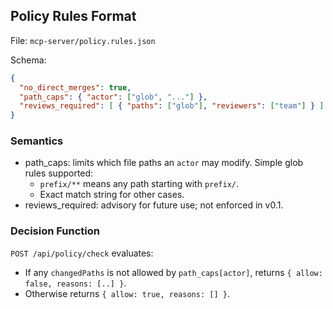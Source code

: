 ## Policy Rules Format

File: `mcp-server/policy.rules.json`

Schema:

```json
{
  "no_direct_merges": true,
  "path_caps": { "actor": ["glob", "..."] },
  "reviews_required": [ { "paths": ["glob"], "reviewers": ["team"] } ]
}
```

### Semantics

- path_caps: limits which file paths an `actor` may modify. Simple glob rules supported:
  - `prefix/**` means any path starting with `prefix/`.
  - Exact match string for other cases.
- reviews_required: advisory for future use; not enforced in v0.1.

### Decision Function

`POST /api/policy/check` evaluates:

- If any `changedPaths` is not allowed by `path_caps[actor]`, returns `{ allow: false, reasons: [..] }`.
- Otherwise returns `{ allow: true, reasons: [] }`.


